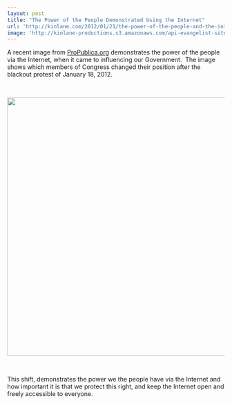 ```yaml
---
layout: post
title: "The Power of the People Demonstrated Using the Internet"
url: 'http://kinlane.com/2012/01/21/the-power-of-the-people-and-the-internet-demonstrated/'
image: 'http://kinlane-productions.s3.amazonaws.com/api-evangelist-site/blog/sopa-opera-count.png'
---
```


A recent image from [ProPublica.org][1] demonstrates the power of the people via the Internet, when it came to influencing our Government.  The image shows which members of Congress changed their position after the blackout protest of January 18, 2012.  

 

[<img class="c1" src="http://kinlane-productions.s3.amazonaws.com/government/sopa-opera-count.png" alt="" width="600" />][1]

 

This shift, demonstrates the power we the people have via the Internet and how important it is that we protect this right, and keep the Internet open and freely accessible to everyone.  

   [1]: http://projects.propublica.org/sopa/
